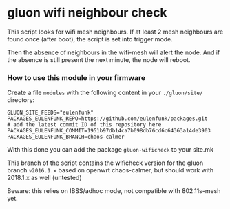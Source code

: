 gluon wifi neighbour check
==========================

This script looks for wifi mesh neighbours. 
If at least 2 mesh neighbours are found once (after boot), the script is set into trigger mode. 

Then the absence of neighbours in the wifi-mesh will alert the node. And if the absence is still present the next minute, the node will reboot. 

### How to use this module in your firmware

Create a file `modules` with the following content in your `./gluon/site/` directory:

```
GLUON_SITE_FEEDS="eulenfunk"
PACKAGES_EULENFUNK_REPO=https://github.com/eulenfunk/packages.git
# add the latest commit ID of this repository here
PACKAGES_EULENFUNK_COMMIT=1951b97db14ca7b098db76cd6c64363a14de3903
PACKAGES_EULENFUNK_BRANCH=chaos-calmer
```

With this done you can add the package `gluon-wificheck` to your site.mk

This branch of the script contains the wificheck version for the gluon branch
`v2016.1.x` based on openwrt chaos-calmer, but should work with 2018.1.x as
well (untested)

Beware: this relies on IBSS/adhoc mode, not compatible with 802.11s-mesh yet.
